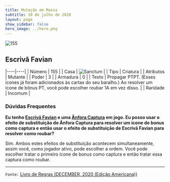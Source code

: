 ```yaml
---
title: Mutação em Massa
subtitle: 10 de julho de 2020
layout: page
show_sidebar: false
hero_image: ../hero.png
---
```


![155](https://cdn.keyforgegame.com/media/card_front/pt/479_155_M78Q2H9J3M6Q_pt.png)

## Escrivã Favian

|----|----|
| Número | 155 |
| Casa | ![Sanctum](https://archonarcana.com/images/thumb/c/c7/Sanctum.png/22px-Sanctum.png "Santuário") |
| Tipo | Criatura |
| Atributos | Mutante |
| Poder | 3 |
| Armadura | 0 |
| Texto | Propagar PTPT. (Esses ícones já foram adicionados às cartas do seu baralho.)  Ao resolver um ícone de bônus PT, você pode escolher roubar 1A em vez disso. |
| Raridade | Incomum |

### Dúvidas Frequentes

**Eu tenho [Escrivã Favian](/mm/155) e uma [Ânfora Captura](/mm/215) em jogo.
Eu posso usar o efeito de substituição de Ânfora Captura para
resolver um ícone de bonus como captura e então usar o efeito de substituição de Escrivã Favian
para resolver como roubar?**

Sim. Ambos estes efeitos de substituição acontecem simultaneamente,
assim você, como jogador ativo, pode escolher a ordem. Você pode escolher
tratar o primeiro ícone de bonus como captura e então tratar essa captura como roubar.

<hr/>

`Fonte:` [Livro de Regras (DECEMBER, 2020 (Edição Americana))](https://images-cdn.fantasyflightgames.com/filer_public/8c/af/8cafeca4-02c3-4990-bba1-ff9d3aa8f02a/keyforge_rulebook_v14_reduced-compressed.pdf)
